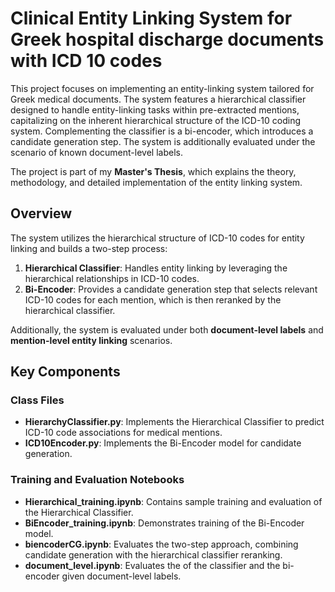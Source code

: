 # Clinical Entity Linking System for Greek hospital discharge documents with ICD 10 codes

This project focuses on implementing an entity-linking system tailored for Greek medical documents. The system features a hierarchical classifier designed to handle entity-linking tasks within pre-extracted mentions, capitalizing on the inherent hierarchical structure of the ICD-10 coding system. Complementing the classifier is a bi-encoder, which introduces a candidate generation step. 
The system is additionally evaluated under the scenario of known document-level labels. 

The project is part of my **Master's Thesis**, which explains the theory, methodology, and detailed implementation of the entity linking system.

## Overview

The system utilizes the hierarchical structure of ICD-10 codes for entity linking and builds a two-step process:
1. **Hierarchical Classifier**: Handles entity linking by leveraging the hierarchical relationships in ICD-10 codes.
2. **Bi-Encoder**: Provides a candidate generation step that selects relevant ICD-10 codes for each mention, which is then reranked by the hierarchical classifier.

Additionally, the system is evaluated under both **document-level labels** and **mention-level entity linking** scenarios.

## Key Components

### Class Files
- **HierarchyClassifier.py**: Implements the Hierarchical Classifier to predict ICD-10 code associations for medical mentions.
- **ICD10Encoder.py**: Implements the Bi-Encoder model for candidate generation.

### Training and Evaluation Notebooks
- **Hierarchical_training.ipynb**: Contains sample training and evaluation of the Hierarchical Classifier.
- **BiEncoder_training.ipynb**: Demonstrates training of the Bi-Encoder model.
- **biencoderCG.ipynb**: Evaluates the two-step approach, combining candidate generation with the hierarchical classifier reranking.
- **document_level.ipynb**: Evaluates the of the classifier and the bi-encoder given document-level labels.
